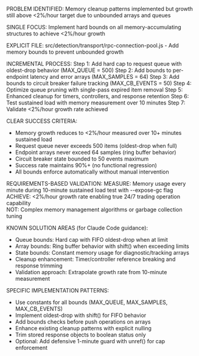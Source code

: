 PROBLEM IDENTIFIED: Memory cleanup patterns implemented but growth still above <2%/hour target due to unbounded arrays and queues

SINGLE FOCUS: Implement hard bounds on all memory-accumulating structures to achieve <2%/hour growth

EXPLICIT FILE: src/detection/transport/rpc-connection-pool.js - Add memory bounds to prevent unbounded growth

INCREMENTAL PROCESS:
Step 1: Add hard cap to request queue with oldest-drop behavior (MAX_QUEUE = 500)
Step 2: Add bounds to per-endpoint latency and error arrays (MAX_SAMPLES = 64) 
Step 3: Add bounds to circuit breaker failure tracking (MAX_CB_EVENTS = 50)
Step 4: Optimize queue pruning with single-pass expired item removal
Step 5: Enhanced cleanup for timers, controllers, and response retention
Step 6: Test sustained load with memory measurement over 10 minutes
Step 7: Validate <2%/hour growth rate achieved

CLEAR SUCCESS CRITERIA:
- Memory growth reduces to <2%/hour measured over 10+ minutes sustained load
- Request queue never exceeds 500 items (oldest-drop when full)
- Endpoint arrays never exceed 64 samples (ring buffer behavior)
- Circuit breaker state bounded to 50 events maximum
- Success rate maintains 90%+ (no functional regression)
- All bounds enforce automatically without manual intervention

REQUIREMENTS-BASED VALIDATION:
MEASURE: Memory usage every minute during 10-minute sustained load test with --expose-gc flag
ACHIEVE: <2%/hour growth rate enabling true 24/7 trading operation capability  
NOT: Complex memory management algorithms or garbage collection tuning

KNOWN SOLUTION AREAS (for Claude Code guidance):
- Queue bounds: Hard cap with FIFO oldest-drop when at limit
- Array bounds: Ring buffer behavior with shift() when exceeding limits
- State bounds: Constant memory usage for diagnostic/tracking arrays  
- Cleanup enhancement: Timer/controller reference breaking and response trimming
- Validation approach: Extrapolate growth rate from 10-minute measurement

SPECIFIC IMPLEMENTATION PATTERNS:
- Use constants for all bounds (MAX_QUEUE, MAX_SAMPLES, MAX_CB_EVENTS)
- Implement oldest-drop with shift() for FIFO behavior
- Add bounds checks before push operations on arrays
- Enhance existing cleanup patterns with explicit nulling
- Trim stored response objects to boolean status only
- Optional: Add defensive 1-minute guard with unref() for cap enforcement